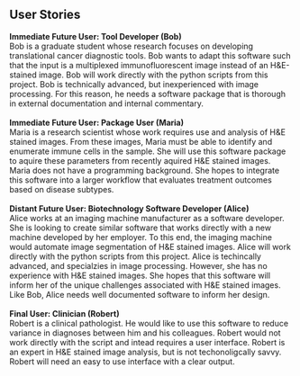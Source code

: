 ## User Stories
**Immediate Future User: Tool Developer (Bob)**<br> 
Bob is a graduate student whose research focuses on developing translational cancer diagnostic tools. Bob wants to adapt this software such that the input is a multiplexed immunofluorescent image instead of an H&E-stained image. Bob will work directly with the python scripts from this project. Bob is technically advanced, but inexperienced with image processing. For this reason, he needs a software package that is thorough in external documentation and internal commentary.
<br>
<br>
**Immediate Future User: Package User (Maria)**<br>
Maria is a research scientist whose work requires use and analysis of H&E stained images. From these images, Maria must be able to identify and enumerate immune cells in the sample. She will use this software package to aquire these parameters from recently aquired H&E stained images. Maria does not have a programming background. She hopes to integrate this software into a larger workflow that evaluates treatment outcomes based on disease subtypes.
<br>
<br>
**Distant Future User: Biotechnology Software Developer (Alice)**<br>
Alice works at an imaging machine manufacturer as a software developer. She is looking to create similar software that works directly with a new machine developed by her employer. To this end, the imaging machine would automate image segmentation of H&E stained images. Alice will work directly with the python scripts from this project. Alice is techincally advanced, and specialzies in image processing. However, she has no experience with H&E stained images. She hopes that this software will inform her of the unique challenges associated with H&E stained images. Like Bob, Alice needs well documented software to inform her design.
<br>
<br>
**Final User: Clinician (Robert)**<br>
Robert is a clinical pathologist. He would like to use this software to reduce variance in diagnoses between him and his colleagues. Robert would not work directly with the script and intead requires a user interface. Robert is an expert in H&E stained image analysis, but is not techonoligcally savvy. Robert will need an easy to use interface with a clear output.

